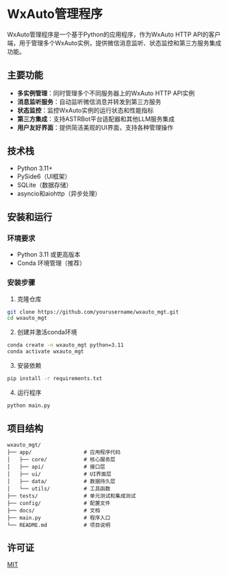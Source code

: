 # WxAuto管理程序

WxAuto管理程序是一个基于Python的应用程序，作为WxAuto HTTP API的客户端，用于管理多个WxAuto实例，提供微信消息监听、状态监控和第三方服务集成功能。

## 主要功能

- **多实例管理**：同时管理多个不同服务器上的WxAuto HTTP API实例
- **消息监听服务**：自动监听微信消息并转发到第三方服务
- **状态监控**：监控WxAuto实例的运行状态和性能指标
- **第三方集成**：支持ASTRBot平台适配器和其他LLM服务集成
- **用户友好界面**：提供简洁美观的UI界面，支持各种管理操作

## 技术栈

- Python 3.11+
- PySide6（UI框架）
- SQLite（数据存储）
- asyncio和aiohttp（异步处理）

## 安装和运行

### 环境要求

- Python 3.11 或更高版本
- Conda 环境管理（推荐）

### 安装步骤

1. 克隆仓库

```bash
git clone https://github.com/yourusername/wxauto_mgt.git
cd wxauto_mgt
```

2. 创建并激活conda环境

```bash
conda create -n wxauto_mgt python=3.11
conda activate wxauto_mgt
```

3. 安装依赖

```bash
pip install -r requirements.txt
```

4. 运行程序

```bash
python main.py
```

## 项目结构

```
wxauto_mgt/
├── app/                 # 应用程序代码
│   ├── core/            # 核心服务层
│   ├── api/             # 接口层
│   ├── ui/              # UI界面层
│   ├── data/            # 数据持久层
│   └── utils/           # 工具函数
├── tests/               # 单元测试和集成测试
├── config/              # 配置文件
├── docs/                # 文档
├── main.py              # 程序入口
└── README.md            # 项目说明
```

## 许可证

[MIT](LICENSE) 